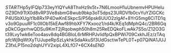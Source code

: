 $START$Hp5yIFQlp733eyYlQYvA8ThxHz9x5t+7N6LmooH1uUbnemvHPUHeIuGZ9Dh9TtX0d8vRP3Ve8sbmG8wub9bkp3oT5dps23URDVfb0cvYuYZlGCKcP4USbXUg/t1b8Rx1P4DwKnESkpcS/P56psk6UUO2zlgAf+8YrG5mg6CiTD1qv3o9GpuuRF1c0lIOb15kEAwf89hbXFY7Kxooz1/rd4k/KEq1dMphQ4c/2BR6GqpDkCGgxrhwQDSu9KmT2jRqobwph50h8m25ReEDQkoFLwAk7S5o/Z12O3Gt39Lvy1wk6eToo4asv8dq4BGBIoL6rMRHPJvlidfpQxBPWi709CxkhJEz/zTAqpfcWj9qWtXyTUJupeRpSzLykhkSdaAkuSf3UdGsctiwTePL0T+p07QiNA1JUJZ3fxLP15no2dqhUYV2xipL4XLfO7+6CX4s$END$